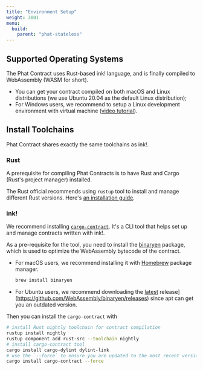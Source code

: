 ```yaml
---
title: "Environment Setup"
weight: 3001
menu:
  build:
    parent: "phat-stateless"
---
```


## Supported Operating Systems

The Phat Contract uses Rust-based ink! language, and is finally compiled to WebAssembly (WASM for short).

- You can get your contract compiled on both macOS and Linux distributions (we use Ubuntu 20.04 as the default Linux distribution);
- For Windows users, we recommend to setup a Linux development environment with virtual machine ([video tutorial](https://www.youtube.com/watch?v=x5MhydijWmc)).

<!-- ## Development Tool

Phat Contract also has its one-stop development tool [devPHAse](https://github.com/l00k/devphase). It's contributed by our community members and is still under active development. You may skip the following steps with devPHAse. -->

## Install Toolchains

Phat Contract shares exactly the same toolchains as ink!.

### Rust

A prerequisite for compiling Phat Contracts is to have Rust and Cargo (Rust's project manager) installed.

The Rust official recommends using `rustup` tool to install and manage different Rust versions. Here's [an installation guide](https://doc.rust-lang.org/cargo/getting-started/installation.html).

### ink!

We recommend installing [`cargo-contract`](https://github.com/paritytech/cargo-contract). It's a CLI tool that helps set up and manage contracts written with ink!.

As a pre-requisite for the tool, you need to install the [binaryen](https://github.com/WebAssembly/binaryen) package, which is used to optimize the WebAssembly bytecode of the contract.
- For macOS users, we recommend installing it with [Homebrew](https://brew.sh/) package manager.
  ```bash
  brew install binaryen
  ```
- For Ubuntu users, we recommend downloading the [latest](https://github.com/WebAssembly/binaryen/releases) release](https://github.com/WebAssembly/binaryen/releases) since apt can get you an outdated version.

Then you can install the `cargo-contract` with
```bash
# install Rust nightly toolchain for contract compilation
rustup install nightly
rustup component add rust-src --toolchain nightly
# install cargo-contract tool
cargo install cargo-dylint dylint-link
# use the `--force` to ensure you are updated to the most recent version
cargo install cargo-contract --force
```
